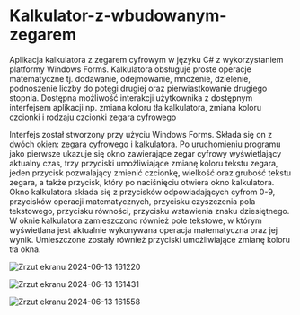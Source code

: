 # Kalkulator-z-wbudowanym-zegarem
Aplikacja kalkulatora z zegarem cyfrowym w języku C# z wykorzystaniem platformy Windows Forms. Kalkulatora obsługuje proste operacje matematyczne
tj. dodawanie, odejmowanie, mnożenie, dzielenie, podnoszenie liczby do potęgi drugiej oraz pierwiastkowanie drugiego stopnia.
Dostępna możliwość interakcji użytkownika z dostępnym interfejsem aplikacji np. zmiana koloru tła kalkulatora, zmiana koloru czcionki i rodzaju czcionki zegara cyfrowego

Interfejs został stworzony przy użyciu Windows Forms. Składa się on z dwóch okien:
zegara cyfrowego i kalkulatora. 
Po uruchomieniu programu jako pierwsze ukazuje się okno zawierające zegar cyfrowy wyświetlający aktualny czas, trzy przyciski umożliwiające zmianę koloru tekstu zegara, jeden przycisk pozwalający zmienić czcionkę, wielkość oraz grubość tekstu zegara, a także przycisk, który po naciśnięciu otwiera okno kalkulatora.
Okno kalkulatora składa się z przycisków odpowiadających cyfrom 0-9, przycisków operacji matematycznych, przycisku czyszczenia pola tekstowego, przycisku równości, przycisku wstawienia znaku dziesiętnego. 
W oknie kalkulatora zamieszczono również pole tekstowe, w którym wyświetlana jest aktualnie wykonywana operacja matematyczna oraz jej wynik.
Umieszczone zostały również przyciski umożliwiające zmianę koloru tła okna.



![Zrzut ekranu 2024-06-13 161220](https://github.com/JuliaKordek/Kalkulator-z-wbudowanym-zegarem/assets/150183188/dab26590-2c91-4da3-9df0-819be52887fc)



![Zrzut ekranu 2024-06-13 161431](https://github.com/JuliaKordek/Kalkulator-z-wbudowanym-zegarem/assets/150183188/39d7dfef-1559-48d2-9121-b0e5b7caed99)



![Zrzut ekranu 2024-06-13 161558](https://github.com/JuliaKordek/Kalkulator-z-wbudowanym-zegarem/assets/150183188/5cd3a1ec-43c3-455f-929b-f3c963ceabb9)
